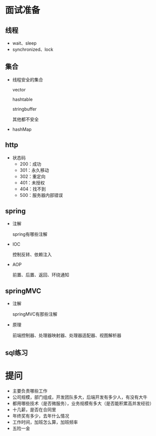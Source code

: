 # 面试准备

## 线程

+ wait、sleep
+ synchronized、lock

## 集合

+ 线程安全的集合

  vector

  hashtable

  stringbuffer

  其他都不安全

+ hashMap

## http

- 状态码
  - 200：成功
  - 301：永久移动
  - 302：重定向
  - 401：未授权
  - 404：找不到
  - 500：服务器内部错误

## spring

+ 注解

  spring有哪些注解

+ IOC

  控制反转、依赖注入

+ AOP

  前置、后置、返回、环绕通知

## springMVC

+ 注解

  springMVC有那些注解

+ 原理

  前端控制器、处理器映射器、处理器适配器、视图解析器

## sql练习



# 提问

+ 主要负责哪些工作
+ 公司规模，部门组成，开发团队多大，后端开发有多少人，有没有大牛
+ 都用哪些技术（是否微服务），业务规模有多大（是否能积累高并发经验）
+ 十几薪，是否在合同里
+ 年终奖有多少，去年什么情况
+ 工作时间，加班怎么算，加班频率
+ 五险一金



